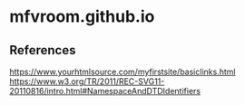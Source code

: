 # mfvroom.github.io

## References 
https://www.yourhtmlsource.com/myfirstsite/basiclinks.html
https://www.w3.org/TR/2011/REC-SVG11-20110816/intro.html#NamespaceAndDTDIdentifiers
